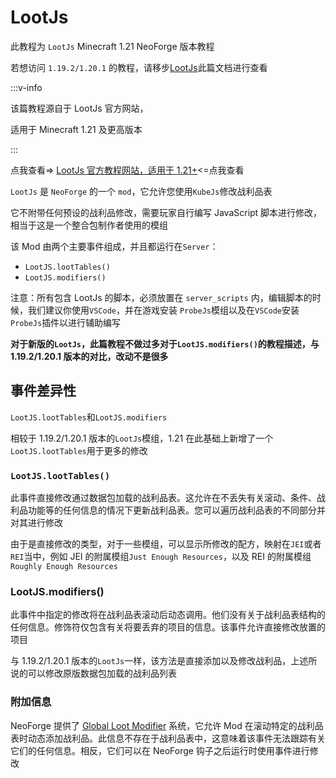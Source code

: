 # LootJs

此教程为 `LootJs` Minecraft 1.21 NeoForge 版本教程

若想访问 `1.19.2/1.20.1` 的教程，请移步[LootJs](https://docs.mihono.cn/zh/modpack/kubejs/1.20.1/Introduction/Addon/LootJs/LootJs)此篇文档进行查看

:::v-info

该篇教程源自于 LootJs 官方网站，

适用于 Minecraft 1.21 及更高版本

:::

点我查看=> [LootJs 官方教程网站，适用于 1.21+](https://docs.almostreliable.com/lootjs/)<=点我查看

`LootJs` 是 `NeoForge` 的一个 `mod`，它允许您使用`KubeJs`修改战利品表

它不附带任何预设的战利品修改，需要玩家自行编写 JavaScript 脚本进行修改，相当于这是一个整合包制作者使用的模组

该 Mod 由两个主要事件组成，并且都运行在`Server`：

-   `LootJS.lootTables()`
-   `LootJS.modifiers()`

注意：所有包含 LootJs 的脚本，必须放置在 `server_scripts` 内，编辑脚本的时候，我们建议你使用`VSCode`，并在游戏安装 `ProbeJs`模组以及在`VSCode`安装`ProbeJs`插件以进行辅助编写

**对于新版的`LootJs`，此篇教程不做过多对于`LootJS.modifiers()`的教程描述，与 1.19.2/1.20.1 版本的对比，改动不是很多**

## 事件差异性

`LootJS.lootTables`和`LootJS.modifiers`

相较于 1.19.2/1.20.1 版本的`LootJs`模组，1.21 在此基础上新增了一个`LootJS.lootTables`用于更多的修改

### `LootJS.lootTables()`

此事件直接修改通过数据包加载的战利品表。这允许在不丢失有关滚动、条件、战利品功能等的任何信息的情况下更新战利品表。您可以遍历战利品表的不同部分并对其进行修改

由于是直接修改的类型，对于一些模组，可以显示所修改的配方，映射在`JEI`或者`REI`当中，例如 JEI 的附属模组`Just Enough Resources`，以及 REI 的附属模组`Roughly Enough Resources`

### LootJS.modifiers()

此事件中指定的修改将在战利品表滚动后动态调用。他们没有关于战利品表结构的任何信息。修饰符仅包含有关将要丢弃的项目的信息。该事件允许直接修改放置的项目

与 1.19.2/1.20.1 版本的`LootJs`一样，该方法是直接添加以及修改战利品，上述所说的可以修改原版数据包加载的战利品列表

### 附加信息

NeoForge 提供了 [Global Loot Modifier](https://docs.neoforged.net/docs/resources/server/loottables/glm/) 系统，它允许 Mod 在滚动特定的战利品表时动态添加战利品。此信息不存在于战利品表中，这意味着该事件无法跟踪有关它们的任何信息。相反，它们可以在 NeoForge 钩子之后运行时使用事件进行修改
